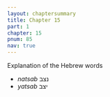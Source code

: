 ```yaml
---
layout: chaptersummary
title: Chapter 15
part: 1
chapter: 15
pnum: 85
nav: true
---
```


Explanation of the Hebrew words

- _natsab_ נצב
- _yatsab_ יצב
